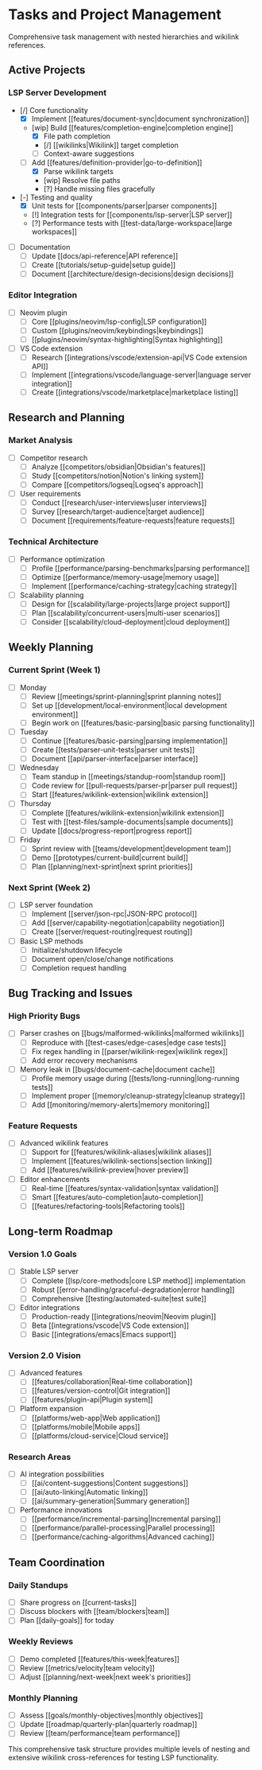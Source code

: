 # Tasks and Project Management

Comprehensive task management with nested hierarchies and wikilink references.

## Active Projects

### LSP Server Development
- [/] Core functionality
  - [x] Implement [[features/document-sync|document synchronization]]
  - [wip] Build [[features/completion-engine|completion engine]]
    - [x] File path completion
    - [/] [[wikilinks|Wikilink]] target completion
    - [ ] Context-aware suggestions
  - [ ] Add [[features/definition-provider|go-to-definition]]
    - [x] Parse wikilink targets
    - [wip] Resolve file paths
    - [?] Handle missing files gracefully
- [-] Testing and quality
  - [x] Unit tests for [[components/parser|parser components]]
  - [!] Integration tests for [[components/lsp-server|LSP server]]
  - [?] Performance tests with [[test-data/large-workspace|large workspaces]]
- [ ] Documentation
  - [ ] Update [[docs/api-reference|API reference]]
  - [ ] Create [[tutorials/setup-guide|setup guide]]
  - [ ] Document [[architecture/design-decisions|design decisions]]

### Editor Integration
- [ ] Neovim plugin
  - [ ] Core [[plugins/neovim/lsp-config|LSP configuration]]
  - [ ] Custom [[plugins/neovim/keybindings|keybindings]]
  - [ ] [[plugins/neovim/syntax-highlighting|Syntax highlighting]]
- [ ] VS Code extension
  - [ ] Research [[integrations/vscode/extension-api|VS Code extension API]]
  - [ ] Implement [[integrations/vscode/language-server|language server integration]]
  - [ ] Create [[integrations/vscode/marketplace|marketplace listing]]

## Research and Planning

### Market Analysis
- [ ] Competitor research
  - [ ] Analyze [[competitors/obsidian|Obsidian's features]]
  - [ ] Study [[competitors/notion|Notion's linking system]]
  - [ ] Compare [[competitors/logseq|Logseq's approach]]
- [ ] User requirements
  - [ ] Conduct [[research/user-interviews|user interviews]]
  - [ ] Survey [[research/target-audience|target audience]]
  - [ ] Document [[requirements/feature-requests|feature requests]]

### Technical Architecture
- [ ] Performance optimization
  - [ ] Profile [[performance/parsing-benchmarks|parsing performance]]
  - [ ] Optimize [[performance/memory-usage|memory usage]]
  - [ ] Implement [[performance/caching-strategy|caching strategy]]
- [ ] Scalability planning
  - [ ] Design for [[scalability/large-projects|large project support]]
  - [ ] Plan [[scalability/concurrent-users|multi-user scenarios]]
  - [ ] Consider [[scalability/cloud-deployment|cloud deployment]]

## Weekly Planning

### Current Sprint (Week 1)
- [ ] Monday
  - [ ] Review [[meetings/sprint-planning|sprint planning notes]]
  - [ ] Set up [[development/local-environment|local development environment]]
  - [ ] Begin work on [[features/basic-parsing|basic parsing functionality]]
- [ ] Tuesday
  - [ ] Continue [[features/basic-parsing|parsing implementation]]
  - [ ] Create [[tests/parser-unit-tests|parser unit tests]]
  - [ ] Document [[api/parser-interface|parser interface]]
- [ ] Wednesday
  - [ ] Team standup in [[meetings/standup-room|standup room]]
  - [ ] Code review for [[pull-requests/parser-pr|parser pull request]]
  - [ ] Start [[features/wikilink-extension|wikilink extension]]
- [ ] Thursday
  - [ ] Complete [[features/wikilink-extension|wikilink extension]]
  - [ ] Test with [[test-files/sample-documents|sample documents]]
  - [ ] Update [[docs/progress-report|progress report]]
- [ ] Friday
  - [ ] Sprint review with [[teams/development|development team]]
  - [ ] Demo [[prototypes/current-build|current build]]
  - [ ] Plan [[planning/next-sprint|next sprint priorities]]

### Next Sprint (Week 2)
- [ ] LSP server foundation
  - [ ] Implement [[server/json-rpc|JSON-RPC protocol]]
  - [ ] Add [[server/capability-negotiation|capability negotiation]]
  - [ ] Create [[server/request-routing|request routing]]
- [ ] Basic LSP methods
  - [ ] Initialize/shutdown lifecycle
  - [ ] Document open/close/change notifications
  - [ ] Completion request handling

## Bug Tracking and Issues

### High Priority Bugs
- [ ] Parser crashes on [[bugs/malformed-wikilinks|malformed wikilinks]]
  - [ ] Reproduce with [[test-cases/edge-cases|edge case tests]]
  - [ ] Fix regex handling in [[parser/wikilink-regex|wikilink regex]]
  - [ ] Add error recovery mechanisms
- [ ] Memory leak in [[bugs/document-cache|document cache]]
  - [ ] Profile memory usage during [[tests/long-running|long-running tests]]
  - [ ] Implement proper [[memory/cleanup-strategy|cleanup strategy]]
  - [ ] Add [[monitoring/memory-alerts|memory monitoring]]

### Feature Requests
- [ ] Advanced wikilink features
  - [ ] Support for [[features/wikilink-aliases|wikilink aliases]]
  - [ ] Implement [[features/wikilink-sections|section linking]]
  - [ ] Add [[features/wikilink-preview|hover preview]]
- [ ] Editor enhancements
  - [ ] Real-time [[features/syntax-validation|syntax validation]]
  - [ ] Smart [[features/auto-completion|auto-completion]]
  - [ ] [[features/refactoring-tools|Refactoring tools]]

## Long-term Roadmap

### Version 1.0 Goals
- [ ] Stable LSP server
  - [ ] Complete [[lsp/core-methods|core LSP method]] implementation
  - [ ] Robust [[error-handling/graceful-degradation|error handling]]
  - [ ] Comprehensive [[testing/automated-suite|test suite]]
- [ ] Editor integrations
  - [ ] Production-ready [[integrations/neovim|Neovim plugin]]
  - [ ] Beta [[integrations/vscode|VS Code extension]]
  - [ ] Basic [[integrations/emacs|Emacs support]]

### Version 2.0 Vision
- [ ] Advanced features
  - [ ] [[features/collaboration|Real-time collaboration]]
  - [ ] [[features/version-control|Git integration]]
  - [ ] [[features/plugin-api|Plugin system]]
- [ ] Platform expansion
  - [ ] [[platforms/web-app|Web application]]
  - [ ] [[platforms/mobile|Mobile apps]]
  - [ ] [[platforms/cloud-service|Cloud service]]

### Research Areas
- [ ] AI integration possibilities
  - [ ] [[ai/content-suggestions|Content suggestions]]
  - [ ] [[ai/auto-linking|Automatic linking]]
  - [ ] [[ai/summary-generation|Summary generation]]
- [ ] Performance innovations
  - [ ] [[performance/incremental-parsing|Incremental parsing]]
  - [ ] [[performance/parallel-processing|Parallel processing]]
  - [ ] [[performance/caching-algorithms|Advanced caching]]

## Team Coordination

### Daily Standups
- [ ] Share progress on [[current-tasks]]
- [ ] Discuss blockers with [[team/blockers|team]]
- [ ] Plan [[daily-goals]] for today

### Weekly Reviews
- [ ] Demo completed [[features/this-week|features]]
- [ ] Review [[metrics/velocity|team velocity]]
- [ ] Adjust [[planning/next-week|next week's priorities]]

### Monthly Planning
- [ ] Assess [[goals/monthly-objectives|monthly objectives]]
- [ ] Update [[roadmap/quarterly-plan|quarterly roadmap]]
- [ ] Review [[team/performance|team performance]]

This comprehensive task structure provides multiple levels of nesting and extensive wikilink cross-references for testing LSP functionality.
